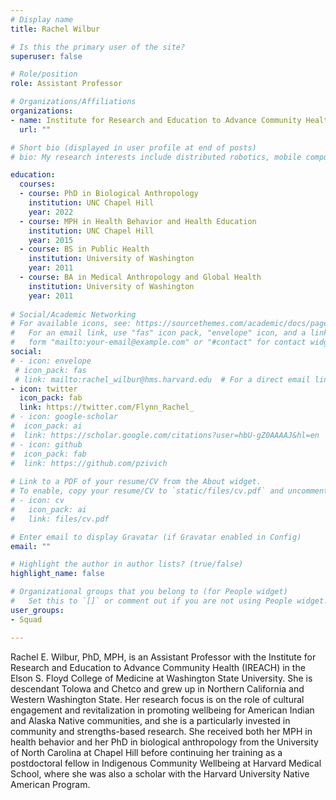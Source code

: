 ```yaml
---
# Display name
title: Rachel Wilbur

# Is this the primary user of the site?
superuser: false

# Role/position
role: Assistant Professor

# Organizations/Affiliations
organizations:
- name: Institute for Research and Education to Advance Community Health, Elson S. Floyd College of Medicine, Washington State University
  url: ""

# Short bio (displayed in user profile at end of posts)
# bio: My research interests include distributed robotics, mobile computing and programmable matter.

education:
  courses:
  - course: PhD in Biological Anthropology
    institution: UNC Chapel Hill
    year: 2022
  - course: MPH in Health Behavior and Health Education
    institution: UNC Chapel Hill
    year: 2015
  - course: BS in Public Health
    institution: University of Washington
    year: 2011
  - course: BA in Medical Anthropology and Global Health
    institution: University of Washington
    year: 2011
    
# Social/Academic Networking
# For available icons, see: https://sourcethemes.com/academic/docs/page-builder/#icons
#   For an email link, use "fas" icon pack, "envelope" icon, and a link in the
#   form "mailto:your-email@example.com" or "#contact" for contact widget.
social:
# - icon: envelope
 # icon_pack: fas
 # link: mailto:rachel_wilbur@hms.harvard.edu  # For a direct email link, use "mailto:test@example.org".
- icon: twitter
  icon_pack: fab
  link: https://twitter.com/Flynn_Rachel_
# - icon: google-scholar
#  icon_pack: ai
#  link: https://scholar.google.com/citations?user=hbU-gZ0AAAAJ&hl=en
# - icon: github
#  icon_pack: fab
#  link: https://github.com/pzivich
  
# Link to a PDF of your resume/CV from the About widget.
# To enable, copy your resume/CV to `static/files/cv.pdf` and uncomment the lines below.
# - icon: cv
#   icon_pack: ai
#   link: files/cv.pdf

# Enter email to display Gravatar (if Gravatar enabled in Config)
email: ""

# Highlight the author in author lists? (true/false)
highlight_name: false

# Organizational groups that you belong to (for People widget)
#   Set this to `[]` or comment out if you are not using People widget.
user_groups:
- Squad

---
```


Rachel E. Wilbur, PhD, MPH, is an Assistant Professor with the Institute for Research and Education to Advance Community Health (IREACH) in the Elson S. Floyd College of Medicine at Washington State University. She is descendant Tolowa and Chetco and grew up in Northern California and Western Washington State. Her research focus is on the role of cultural engagement and revitalization in promoting wellbeing for American Indian and Alaska Native communities, and she is a particularly invested in community and strengths-based research. She received both her MPH in health behavior and her PhD in biological anthropology from the University of North Carolina at Chapel Hill before continuing her training as a postdoctoral fellow in Indigenous Community Wellbeing at Harvard Medical School, where she was also a scholar with the Harvard University Native American Program.
